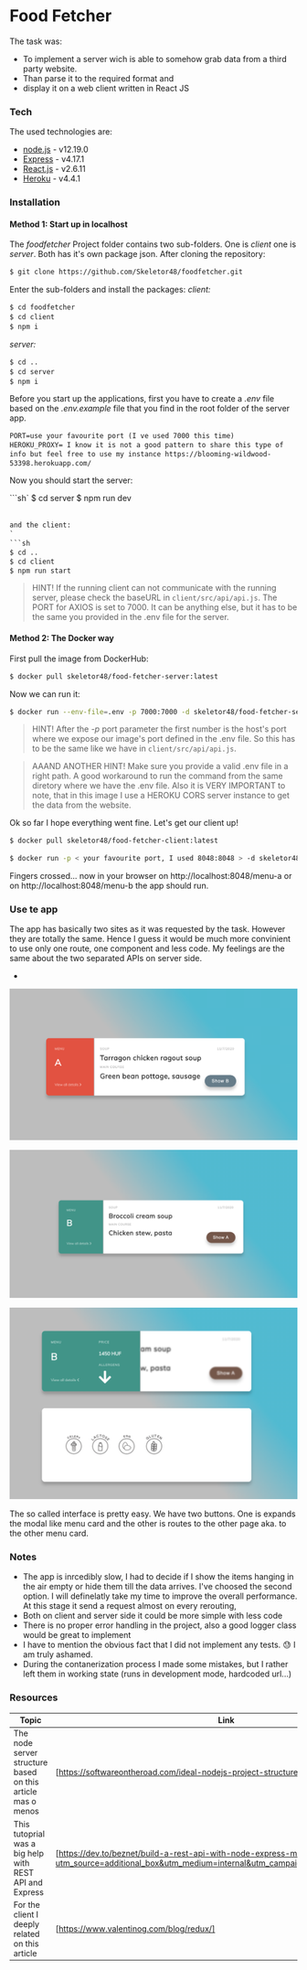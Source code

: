    # Food Fetcher
   
   The task was:
   
  - To implement a server wich is able to somehow grab data from a third party website. 
  - Than parse it to the required format and 
  - display it on a web client written in React JS
 
### Tech
The used technologies are:

* [node.js] - v12.19.0
* [Express] - v4.17.1
* [React.js] - v2.6.11
* [Heroku] - v4.4.1


### Installation

#### Method 1: Start up in localhost

The *foodfetcher* Project folder contains two sub-folders. One is *client* one is *server*. Both has it's own package json.
After cloning the repository:
```sh
$ git clone https://github.com/Skeletor48/foodfetcher.git
```

Enter the sub-folders and install the packages:
*client:*
```sh
$ cd foodfetcher
$ cd client
$ npm i
```
*server:*
```sh
$ cd ..
$ cd server
$ npm i
```

Before you start up the applications, first you have to create a *.env* file based on the *.env.example* file that you find in the root folder of the server app.

```
PORT=use your favourite port (I ve used 7000 this time)
HEROKU_PROXY= I know it is not a good pattern to share this type of info but feel free to use my instance https://blooming-wildwood-53398.herokuapp.com/ 
```

Now you should start the server:

```sh`
$ cd server
$ npm run dev
```

and the client:
`
```sh
$ cd ..
$ cd client
$ npm run start
```

> HINT! If the running client can not communicate with the running server, please check the baseURL in 
> `client/src/api/api.js`. The PORT for AXIOS is set to 7000. It can be anything else, but it has 
> to be the same you provided in the .env file for the server.


#### Method 2: The Docker way

First pull the image from DockerHub:

```sh
$ docker pull skeletor48/food-fetcher-server:latest
```

Now we can run it:

```sh
$ docker run --env-file=.env -p 7000:7000 -d skeletor48/food-fetcher-server:latest
```

> HINT! After the *-p* port parameter the first number is the host's port where we expose our image's port 
> defined in the .env file. So this has to be the same like we have in `client/src/api/api.js`. 

> AAAND ANOTHER HINT! Make sure you provide a valid .env file in a right path. A good workaround to run the command from the same 
> diretory where we have the .env file. Also it is VERY IMPORTANT to note, that in this image I use a HEROKU CORS server instance 
to get the data from the website.

Ok so far I hope everything went fine. Let's get our client up!

```sh
$ docker pull skeletor48/food-fetcher-client:latest
```

```sh
$ docker run -p < your favourite port, I used 8048:8048 > -d skeletor48/food-fetcher-client:latest
```

Fingers crossed... now in your browser on http://localhost:8048/menu-a  or on http://localhost:8048/menu-b  the app should run. 


### Use te app


The app has basically two sites as it was requested by the task.
However they are totally the same.
Hence I guess it would be much more convinient to use only one route, one component and less code. 
My feelings are the same about the two separated APIs on server side.

-

 ![](client/src/assets/image2.png)

 ![](client/src/assets/image3.png)

 ![](client/src/assets/image4.png)

 The so called interface is pretty easy. We have two buttons. 
 One is expands the modal like menu card and the other 
 is routes to the other page aka. to the other menu card.


### Notes

- The app is inrcedibly slow, I had to decide if I show the items hanging in the air empty or hide them till the data arrives. 
I've choosed the second option. I will definelatly take my time to improve the overall performance. At this stage it send a request almost on every rerouting, 
- Both on client and server side it could be more simple with less code
- There is no proper error handling in the project, also a good logger class would be great to implement
- I have to mention the obvious fact that I did not implement any tests. :sweat: I am truly ashamed.
- During the contanerization process I made some mistakes, but I rather left them in working state (runs in development mode, hardcoded url...)


### Resources


| Topic | Link |
| ------ | ------ |
| The node server structure based on this article mas o menos | [https://softwareontheroad.com/ideal-nodejs-project-structure/]|
| This tutoprial was a big help with REST API and Express | [https://dev.to/beznet/build-a-rest-api-with-node-express-mongodb-4ho4?utm_source=additional_box&utm_medium=internal&utm_campaign=regular&booster_org=]|
| For the client I deeply related on this article | [https://www.valentinog.com/blog/redux/]|




[node.js]: <http://nodejs.org>
[express]: <http://expressjs.com>
[React.js]: <https://reactjs.org/>
[Heroku]: <https://www.heroku.com/>
